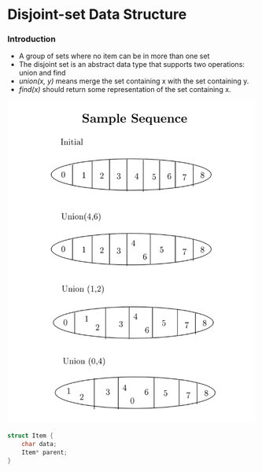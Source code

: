 # Disjoint-set Data Structure

### Introduction
- A group of sets where no item can be in more than one set
- The disjoint set is an abstract data type that supports two operations: union and find
- _union(x, y)_ means merge the set containing x with the set containing y. 
- _find(x)_ should return some representation of the set containing x.

![Disjoint-set](img/dset.png)

```cpp
struct Item {
	char data;
	Item* parent;
}
```